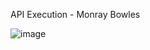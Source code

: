 API Execution - Monray Bowles

![image](https://user-images.githubusercontent.com/20695653/235110144-fd830158-6857-47af-92b3-05a320438a13.png)
